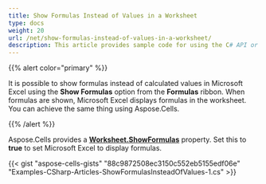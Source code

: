 ```yaml
---
title: Show Formulas Instead of Values in a Worksheet
type: docs
weight: 20
url: /net/show-formulas-instead-of-values-in-a-worksheet/
description: This article provides sample code for using the C# API or .NET Library to programmatically display formulas rather than values in an Excel worksheet or spreadsheet.
---
```


{{% alert color="primary" %}}

It is possible to show formulas instead of calculated values in Microsoft Excel using the **Show Formulas** option from the **Formulas** ribbon. When formulas are shown, Microsoft Excel displays formulas in the worksheet. You can achieve the same thing using Aspose.Cells.

{{% /alert %}}

Aspose.Cells provides a [**Worksheet.ShowFormulas**](https://reference.aspose.com/cells/net/aspose.cells/worksheet/properties/showformulas) property. Set this to **true** to set Microsoft Excel to display formulas.

{{< gist "aspose-cells-gists" "88c9872508ec3150c552eb5155edf06e" "Examples-CSharp-Articles-ShowFormulasInsteadOfValues-1.cs" >}}
